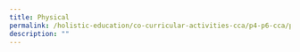 ```yaml
---
title: Physical
permalink: /holistic-education/co-curricular-activities-cca/p4-p6-cca/physical
description: ""
---
```

